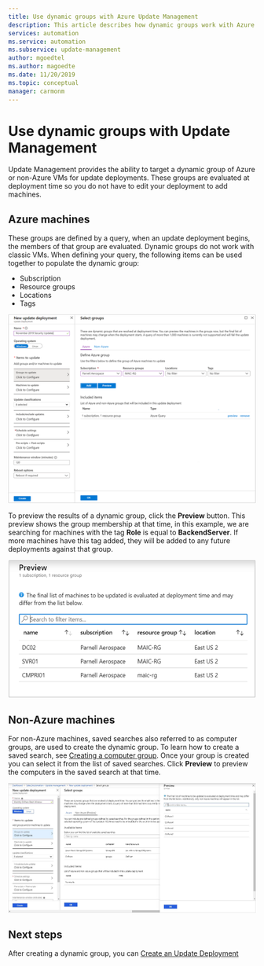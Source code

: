 ```yaml
---
title: Use dynamic groups with Azure Update Management
description: This article describes how dynamic groups work with Azure Automation Update Management.
services: automation
ms.service: automation
ms.subservice: update-management
author: mgoedtel
ms.author: magoedte
ms.date: 11/20/2019
ms.topic: conceptual
manager: carmonm
---
```

# Use dynamic groups with Update Management

Update Management provides the ability to target a dynamic group of Azure or non-Azure VMs for update deployments. These groups are evaluated at deployment time so you do not have to edit your deployment to add machines.

## Azure machines

These groups are defined by a query, when an update deployment begins, the members of that group are evaluated. Dynamic groups do not work with classic VMs. When defining your query, the following items can be used together to populate the dynamic group:

* Subscription
* Resource groups
* Locations
* Tags

![Select groups](./media/automation-update-management/select-groups.png)

To preview the results of a dynamic group, click the **Preview** button. This preview shows the group membership at that time, in this example, we are searching for machines with the tag **Role** is equal to **BackendServer**. If more machines have this tag added, they will be added to any future deployments against that group.

![preview groups](./media/automation-update-management/preview-groups.png)

## Non-Azure machines

For non-Azure machines, saved searches also referred to as computer groups, are used to create the dynamic group. To learn how to create a saved search, see [Creating a computer group](../azure-monitor/platform/computer-groups.md#creating-a-computer-group). Once your group is created you can select it from the list of saved searches. Click **Preview** to preview the computers in the saved search at that time.

![Select groups](./media/automation-update-management/select-groups-2.png)

## Next steps

After creating a dynamic group, you can [Create an Update Deployment](automation-tutorial-update-management.md)
